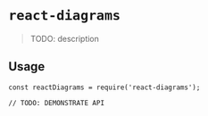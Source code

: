 # `react-diagrams`

> TODO: description

## Usage

```
const reactDiagrams = require('react-diagrams');

// TODO: DEMONSTRATE API
```
